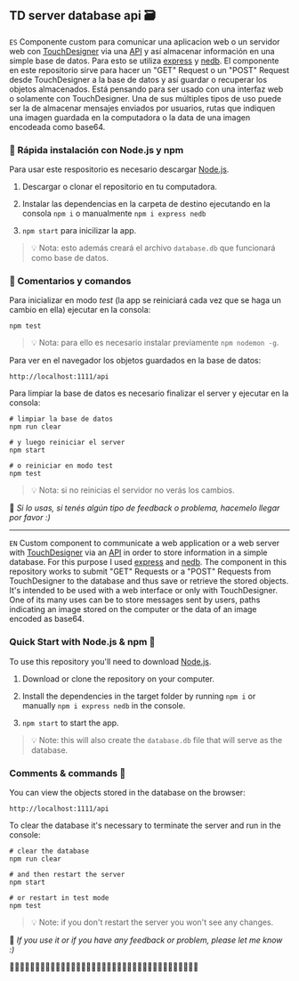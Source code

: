 ﻿## TD server database api 🗃

`ES`
Componente custom para comunicar una aplicacion web o un servidor web con [TouchDesigner](https://derivative.ca/download) via una [API](https://developer.mozilla.org/es/docs/Glossary/API) y así almacenar información en una simple base de datos. Para esto se utiliza [express](https://expressjs.com/es/) y [nedb](https://www.npmjs.com/package/nedb).
El componente en este repositorio sirve para hacer un "GET" Request o un "POST" Request desde TouchDesigner a la base de datos y así guardar o recuperar los objetos almacenados. Está pensando para ser usado con una interfaz web o solamente con TouchDesigner. Una de sus múltiples tipos de uso puede ser la de almacenar mensajes enviados por usuarios, rutas que indiquen una imagen guardada en la computadora o la data de una imagen encodeada como base64.

### 🚩 Rápida instalación con Node.js y npm

Para usar este respositorio es necesario descargar [Node.js](https://nodejs.org/es/).

1. Descargar o clonar el repositorio en tu computadora.

2. Instalar las dependencias en la carpeta de destino ejecutando en la consola `npm i` o manualmente `npm i express nedb`

3. `npm start` para inicilizar la app.
> 💡 Nota: esto además creará el archivo `database.db` que funcionará como base de datos.

### 🚏 Comentarios y comandos

Para inicializar en modo *test* (la app se reiniciará cada vez que se haga un cambio en ella) ejecutar en la consola:

```
npm test
```
> 💡 Nota: para ello es necesario instalar previamente `npm nodemon -g`.

Para ver en el navegador los objetos guardados en la base de datos:

```
http://localhost:1111/api
```

Para limpiar la base de datos es necesario finalizar el server y ejecutar en la consola:
```
# limpiar la base de datos
npm run clear

# y luego reiniciar el server
npm start

# o reiniciar en modo test
npm test
```
> 💡 Nota: si no reinicias el servidor no verás los cambios.


👋 *Si lo usas, si tenés algún tipo de feedback o problema, hacemelo llegar por favor :)*

---


`EN`
Custom component to communicate a web application or a web server with [TouchDesigner](https://derivative.ca/download) via an [API](https://developer.mozilla.org/es/docs/Glossary/API) in order to store information in a simple database. For this purpose I used [express](https://expressjs.com/es/) and [nedb](https://www.npmjs.com/package/nedb).
The component in this repository works to submit "GET" Requests or a "POST" Requests from TouchDesigner to the database and thus save or retrieve the stored objects. It's intended to be used with a web interface or only with TouchDesigner. One of its many uses can be to store messages sent by users, paths indicating an image stored on the computer or the data of an image encoded as base64.

### Quick Start with Node.js & npm 🚩

To use this repository you'll need to download [Node.js](https://nodejs.org/es/).

1. Download or clone the repository on your computer.

2. Install the dependencies in the target folder by running `npm i` or manually `npm i express nedb` in the console.

3. `npm start` to start the app.
> 💡 Note: this will also create the `database.db` file that will serve as the database.

### Comments & commands 🚏

You can view the objects stored in the database on the browser:

```
http://localhost:1111/api
```

To clear the database it's necessary to terminate the server and run in the console:
```
# clear the database
npm run clear

# and then restart the server
npm start

# or restart in test mode
npm test
```
> 💡 Note: if you don't restart the server you won't see any changes.

👋 *If you use it or if you have any feedback or problem, please let me know :)*


🔗🔗🔗🔗🔗🔗🔗🔗🔗🔗🔗🔗🔗🔗🔗🔗🔗🔗🔗🔗🔗🔗🔗🔗🔗🔗🔗🔗🔗🔗🔗🔗🔗🔗🔗🔗🔗
